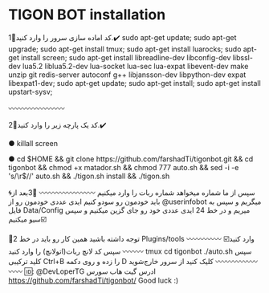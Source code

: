 # TIGON BOT installation
1⃣کد اماده سازی سرور را وارد کنید.✔️
sudo apt-get update; sudo apt-get upgrade; sudo apt-get install tmux; sudo apt-get install luarocks; sudo apt-get install screen; sudo apt-get install libreadline-dev libconfig-dev libssl-dev lua5.2 liblua5.2-dev lua-socket lua-sec lua-expat libevent-dev make unzip git redis-server autoconf g++ libjansson-dev libpython-dev expat libexpat1-dev; sudo apt-get update; sudo apt-get install; sudo apt-get install upstart-sysv;

〰〰〰〰〰〰〰〰

2⃣کد یک پارچه زیر را وارد کنید.✔️

● killall screen

● cd $HOME && git clone https://github.com/farshadTi/tigonbot.git && cd tigonbot && chmod +x matador.sh && chmod 777 auto.sh && sed -i -e 's/\r$//' auto.sh && ./tigon.sh install && ./tigon.sh

🌀سپس از ما شماره میخواهد شماره ربات را وارد میکنیم
〰〰〰〰〰〰〰〰
3⃣بعد از باید خودمون رو سودو کنیم ایدی عددی خودمون رو از
@userinfobot
میگریم و سپس به فایل 
Data/Config
میریم و در خط 24 ایدی عددی خود رو جای گزین میکنیم و سپس سیو میکنیم☑️

💢توجه داشته باشید همین کار رو باید در خط 2 
Plugins/tools
وارد کنید☑️
〰〰〰〰〰〰〰〰
سپس کد لانچ ربات(اتولانچ) را وارد کنید
tmux
cd tigonbot
./auto.sh
سپس کلید ترکیبی Ctrl+B را زده و روی دکمه D کلیک کنید از سرور خارج‌شوید 
〰〰〰〰〰〰〰〰
🆔: @DevLoperTG
ادرس گیت هاب سورس
https://github.com/farshadTi/tigonbot/
Good luck :)
